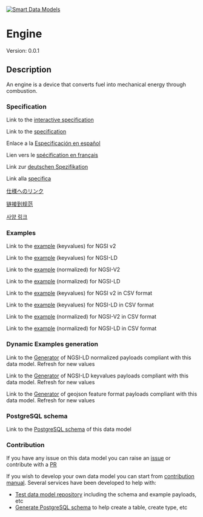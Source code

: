 [![Smart Data Models](https://smartdatamodels.org/wp-content/uploads/2022/01/SmartDataModels_logo.png "Logo")](https://smartdatamodels.org)
# Engine
Version: 0.0.1

## Description 

An engine is a device that converts fuel into mechanical energy through combustion.
### Specification

Link to the [interactive specification](https://swagger.lab.fiware.org/?url=https://smart-data-models.github.io/dataModel.S4BLDG/Engine/swagger.yaml)

Link to the [specification](https://github.com/smart-data-models/dataModel.S4BLDG/blob/master/Engine/doc/spec.md)

Enlace a la [Especificación en español](https://github.com/smart-data-models/dataModel.S4BLDG/blob/master/Engine/doc/spec_ES.md)

Lien vers le [spécification en français](https://github.com/smart-data-models/dataModel.S4BLDG/blob/master/Engine/doc/spec_FR.md)

Link zur [deutschen Spezifikation](https://github.com/smart-data-models/dataModel.S4BLDG/blob/master/Engine/doc/spec_DE.md)

Link alla [specifica](https://github.com/smart-data-models/dataModel.S4BLDG/blob/master/Engine/doc/spec_IT.md)

[仕様へのリンク](https://github.com/smart-data-models/dataModel.S4BLDG/blob/master/Engine/doc/spec_JA.md)

[链接到规范](https://github.com/smart-data-models/dataModel.S4BLDG/blob/master/Engine/doc/spec_ZH.md)

[사양 링크](https://github.com/smart-data-models/dataModel.S4BLDG/blob/master/Engine/doc/spec_KO.md)
### Examples

Link to the [example](https://smart-data-models.github.io/dataModel.S4BLDG/Engine/examples/example.json) (keyvalues) for NGSI v2

Link to the [example](https://smart-data-models.github.io/dataModel.S4BLDG/Engine/examples/example.jsonld) (keyvalues) for NGSI-LD

Link to the [example](https://smart-data-models.github.io/dataModel.S4BLDG/Engine/examples/example-normalized.json) (normalized) for NGSI-V2

Link to the [example](https://smart-data-models.github.io/dataModel.S4BLDG/Engine/examples/example-normalized.jsonld) (normalized) for NGSI-LD

Link to the [example](https://github.com/smart-data-models/dataModel.S4BLDG/blob/master/Engine/examples/example.json.csv) (keyvalues) for NGSI v2 in CSV format

Link to the [example](https://github.com/smart-data-models/dataModel.S4BLDG/blob/master/Engine/examples/example.jsonld.csv) (keyvalues) for NGSI-LD in CSV format

Link to the [example](https://github.com/smart-data-models/dataModel.S4BLDG/blob/master/Engine/examples/example-normalized.json.csv) (normalized) for NGSI-V2 in CSV format

Link to the [example](https://github.com/smart-data-models/dataModel.S4BLDG/blob/master/Engine/examples/example-normalized.jsonld.csv) (normalized) for NGSI-LD in CSV format
### Dynamic Examples generation

Link to the [Generator](https://smartdatamodels.org/extra/ngsi-ld_generator.php?schemaUrl=https://raw.githubusercontent.com/smart-data-models/dataModel.S4BLDG/master/Engine/schema.json&email=info@smartdatamodels.org) of NGSI-LD normalized payloads compliant with this data model. Refresh for new values

Link to the [Generator](https://smartdatamodels.org/extra/ngsi-ld_generator_keyvalues.php?schemaUrl=https://raw.githubusercontent.com/smart-data-models/dataModel.S4BLDG/master/Engine/schema.json&email=info@smartdatamodels.org) of NGSI-LD keyvalues payloads compliant with this data model. Refresh for new values

Link to the [Generator](https://smartdatamodels.org/extra/geojson_features_generator.php?schemaUrl=https://raw.githubusercontent.com/smart-data-models/dataModel.S4BLDG/master/Engine/schema.json&email=info@smartdatamodels.org) of geojson feature format payloads compliant with this data model. Refresh for new values
### PostgreSQL schema

Link to the [PostgreSQL schema](https://github.com/smart-data-models/dataModel.S4BLDG/blob/master/Engine/schema.sql) of this data model
### Contribution

 If you have any issue on this data model you can raise an [issue](https://github.com/smart-data-models/dataModel.S4BLDG/issues)  or contribute with a [PR](https://github.com/smart-data-models/dataModel.S4BLDG/pulls)

 If you wish to develop your own data model you can start from [contribution manual](https://bit.ly/contribution_manual). Several services have been developed to help with: 
 - [Test data model repository](https://smartdatamodels.org/index.php/data-models-contribution-api/) including the schema and example payloads, etc
 - [Generate PostgreSQL schema](https://smartdatamodels.org/index.php/sql-service/) to help create a table, create type, etc